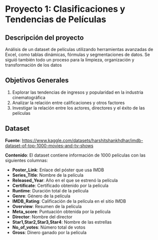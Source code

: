 # Proyecto 1: Clasificaciones y Tendencias de Películas
## Descripción del proyecto
Análisis de un dataset de películas utilizando herramientas avanzadas de Excel, como tablas dinámicas, fórmulas y segmentaciones de datos. Se siguió también todo un proceso para la limpieza, organización y transformación de los datos
## Objetivos Generales
1. Explorar las tendencias de ingresos y popularidad en la industria cinematográfica
2. Analizar la relación entre calificaciones y otros factores
3. Investigar la relación entre los actores, directores y el éxito de las películas
## Dataset
**Fuente**: https://www.kaggle.com/datasets/harshitshankhdhar/imdb-dataset-of-top-1000-movies-and-tv-shows

**Contenido**: El dataset contiene información de 1000 películas con las siguientes columnas:
 - **Poster_Link**: Enlace del póster que usa IMDB
  - **Series_Title**: Nombre de la película
  - **Released_Year**: Año en el que se estrenó la película
  - **Certificate**: Certificado obtenido por la película
  - **Runtime**: Duración total de la película
  - **Genre**: Género de la película
  - **IMDB_Rating**: Calificación de la película en el sitio IMDB
  - **Overview**: Resumen de la película
 - **Meta_score**: Puntuación obtenida por la película
  - **Director**: Nombre del director
  - **Star1,Star2,Star3,Star4**: Nombre de las estrellas
  - **No_of_votes**: Número total de votos
  - **Gross**: Dinero ganado por la película
    
